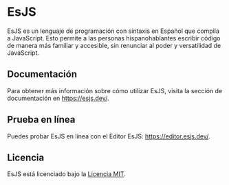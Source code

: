 # EsJS

EsJS es un lenguaje de programación con sintaxis en Español que compila a JavaScript. Esto permite a las personas hispanohablantes escribir código de manera más familiar y accesible, sin renunciar al poder y versatilidad de JavaScript.

## Documentación

Para obtener más información sobre cómo utilizar EsJS, visita la sección de documentación en https://esjs.dev/.

## Prueba en línea

Puedes probar EsJS en línea con el Editor EsJS: https://editor.esjs.dev/.

## Licencia

EsJS está licenciado bajo la [Licencia MIT](LICENSE).
